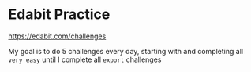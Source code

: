 # Edabit Practice

https://edabit.com/challenges

My goal is to do 5 challenges every day, starting with and completing all `very easy` until I complete all `export` challenges